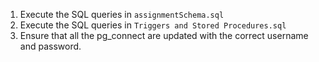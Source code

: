 1. Execute the SQL queries in `assignmentSchema.sql`
2. Execute the SQL queries in `Triggers and Stored Procedures.sql`
3. Ensure that all the pg_connect are updated with the correct username and password.